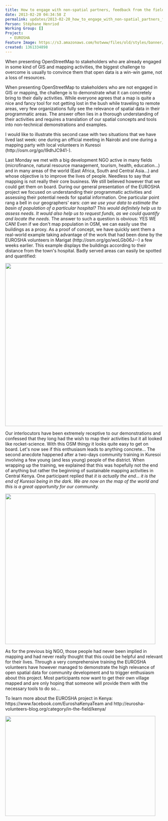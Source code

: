 ```yaml
---
title: How to engage with non-spatial partners, feedback from the field in Kenya
date: 2013-02-20 04:34:58 Z
permalink: updates/2013-02-20_how_to_engage_with_non-spatial_partners_feedback_from_the_field_in_kenya
Person: Stéphane Henriod
Working Group: []
Project:
  - EUROSHA
Feature Image: https://s3.amazonaws.com/hotwww/files/old/styles/banner/public/map_1_0.png
created: 1361334898
---
```


<p>When presenting OpenStreetMap to stakeholders who are already engaged in some kind of GIS and mapping activities, the biggest challenge to overcome is usually to convince them that open data is a win-win game, not a loss of resources.</p><p>When presenting OpenStreetMap to stakeholders who are not engaged in GIS or mapping, the challenge is to demonstrate what it can concretely bring to their daily activities. While everyone agrees that a map is quite a nice and fancy tool for not getting lost in the bush while traveling to remote areas, very few organizations fully see the relevance of spatial data in their programmatic areas. The answer often lies in a thorough understanding of their activities and requires a translation of our spatial concepts and tools into non-technical demonstrations and examples. <!--break--></p><p>I would like to illustrate this second case with two situations that we have lived last week: one during an official meeting in Nairobi and one during a mapping party with local volunteers in Kuresoi (http://osm.org/go/l9dhJC941-).</p><p>Last Monday we met with a big development NGO active in many fields (microfinance, natural resource management, tourism, health, education...) and in many areas of the world (East Africa, South and Central Asia...) and whose objective is to improve the lives of people. Needless to say that mapping is not really their core business. We still believed however that we could get them on board. During our general presentation of the EUROSHA project we focused on understanding their programmatic activities and assessing their potential needs for spatial information. One particular point rang a bell in our geographers' ears: <em>can we use your data to estimate the basin of population of a particular hospital? This would definitely help us to assess needs. It would also help us to request funds, as we could quantify and locate the needs.</em> The answer to such a question is obvious: YES WE CAN! Even if we don't map population in OSM, we can easily use the buildings as a proxy. As a proof of concept, we have quickly sent them a real-world example taking advantage of the work that had been done by the EUROSHA volunteers in Marigat (http://osm.org/go/woLGb06J--) a few weeks earlier. This example displays the buildings according to their distance from the town's hospital. Badly served areas can easily be spotted and quantified: </p><p><img src="https://s3.amazonaws.com/hotwww/files/old/map_1_0.png" alt="" style="width:735px;height:520px"></p><p>Our interlocutors have been extremely receptive to our demonstrations and confessed that they long had the wish to map their activities but it all looked like rocket-science. With this OSM thingy it looks quite easy to get on board. Let's now see if this enthusiasm leads to anything concrete... The second anecdote happened after a two-days community training in Kuresoi involving a few young (and less young) people of the district. When wrapping up the training, we explained that this was hopefully not the end of anything but rather the beginning of sustainable mapping activities in Central Kenya. One participant replied that <em>it is actually the end... it is the end of Kuresoi being in the dark. We are now on the map of the world and this is a great opportunity for our community.</em> </p><p><img class="image-large" src="https://s3.amazonaws.com/hotwww/files/old/styles/large/public/pic1_0.jpg?itok=0NDFqfaM" alt="" style="width:480px;height:480px"></p><p>As for the previous big NGO, those people had never been implied in mapping and had never really thought that this could be helpful and relevant for their lives. Through a very comprehensive training the EUROSHA volunteers have however managed to demonstrate the high relevance of open spatial data for community development and to trigger enthusiasm about this project. Most participants now want to get their own village mapped and are only hoping that someone will provide them with the necessary tools to do so...</p><p>To learn more about the EUROSHA project in Kenya: https://www.facebook.com/EuroshaKenyaTeam and http://eurosha-volunteers-blog.org/category/in-the-field/kenya/ </p><p><img class="image-large" src="https://s3.amazonaws.com/hotwww/files/old/styles/large/public/pic2_0_0.jpg?itok=V-KliBIF" alt="" style="width:480px;height:319px"></p>
